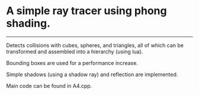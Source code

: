 # A simple ray tracer using phong shading. 

---

Detects collisions with cubes, spheres, and triangles, all of which can be transformed and assembled into a hierarchy (using lua).

Bounding boxes are used for a performance increase. 

Simple shadows (using a shadow ray) and reflection are implemented.

Main code can be found in A4.cpp.
